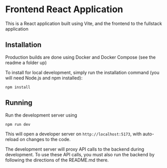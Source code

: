 # Frontend React Application

This is a React application built using Vite, and the frontend to the fullstack application

## Installation

Production builds are done using Docker and Docker Compose (see the readme a folder up)

To install for local development, simply run the installation command (you will need Node.js and npm installed):

`npm install`

## Running

Run the development server using

`npm run dev`

This will open a developer server on `http://localhost:5173`, with auto-reload on changes to the code.


The development server will proxy API calls to the backend during development. To use these API calls, you must
also run the backend by following the directions of the README.md there.
